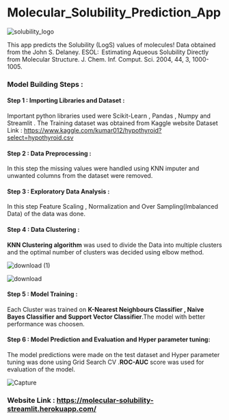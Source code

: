 # Molecular_Solubility_Prediction_App

![solubility_logo](https://user-images.githubusercontent.com/44118554/121340010-b6fa2680-c93c-11eb-88d8-46021c06f450.jpg)

This app predicts the Solubility (LogS) values of molecules! Data obtained from the John S. Delaney. ESOL:  Estimating Aqueous Solubility Directly from Molecular Structure. J. Chem. Inf. Comput. Sci. 2004, 44, 3, 1000-1005.

### Model Building Steps :

#### Step 1 : Importing Libraries and Dataset : 

Important python libraries used were Scikit-Learn , Pandas , Numpy  and  Streamlit . The Training dataset was obtained from Kaggle website 
Dataset Link : https://www.kaggle.com/kumar012/hypothyroid?select=hypothyroid.csv

#### Step 2 : Data Preprocessing : 

In this step the missing values were handled using KNN imputer and unwanted columns from the dataset were removed.

#### Step 3 : Exploratory Data Analysis :

In this step Feature Scaling , Normalization and Over Sampling(Imbalanced Data) of the data was done.

#### Step 4 : Data Clustering  :

**KNN Clustering algorithm** was used to divide the Data into multiple clusters and the optimal number of clusters was decided using elbow method.

![download (1)](https://user-images.githubusercontent.com/44118554/121291657-43d5bd80-c906-11eb-9caa-dfa7d9bc0c75.png)

![download](https://user-images.githubusercontent.com/44118554/121291553-16890f80-c906-11eb-9e72-7690169d31d9.png)

#### Step 5 : Model Training :

Each Cluster was trained on **K-Nearest Neighbours Classifier , Naive Bayes Classifier and Support Vector Classifier**.The model with better performance was choosen.

#### Step 6 : Model Prediction and Evaluation and Hyper parameter tuning:

The model predictions were made  on the test dataset and  Hyper parameter tuning was done using Grid Search CV .**ROC-AUC** score was used for evaluation of the model.

![Capture](https://user-images.githubusercontent.com/44118554/121318372-d12a0980-c928-11eb-9ba3-6e5336118057.PNG)

### Website Link : https://molecular-solubility-streamlit.herokuapp.com/

